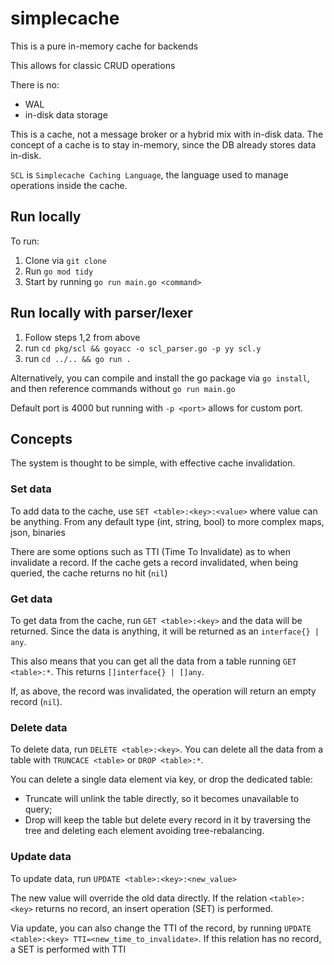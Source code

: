 # simplecache

This is a pure in-memory cache for backends

This allows for classic CRUD operations

There is no:
- WAL
- in-disk data storage

This is a cache, not a message broker or a hybrid mix with in-disk data. The concept of a cache is to stay in-memory, since the DB already stores data in-disk.

`SCL` is `Simplecache Caching Language`, the language used to manage operations inside the cache.

## Run locally

To run:
 1. Clone via `git clone`
 2. Run `go mod tidy`
 3. Start by running `go run main.go <command>`

## Run locally with parser/lexer
 1. Follow steps 1,2 from above
 2. run `cd pkg/scl && goyacc -o scl_parser.go -p yy scl.y`
 3. run `cd ../.. && go run .`

Alternatively, you can compile and install the go package via `go install`, and then reference commands without `go run main.go`

Default port is 4000 but running with `-p <port>` allows for custom port.

## Concepts

The system is thought to be simple, with effective cache invalidation.

### Set data

To add data to the cache, use `SET <table>:<key>:<value>` where value can be anything. From any default type (int, string, bool) to more complex maps, json, binaries

There are some options such as TTI (Time To Invalidate) as to when invalidate a record. If the cache gets a record invalidated, when being queried, the cache returns no hit (`nil`)


### Get data

To get data from the cache, run `GET <table>:<key>` and the data will be returned. Since the data is anything, it will be returned as an `interface{} | any`.

This also means that you can get all the data from a table running `GET <table>:*`. This returns `[]interface{} | []any`.

If, as above, the record was invalidated, the operation will return an empty record (`nil`).


### Delete data
To delete data, run `DELETE <table>:<key>`. You can delete all the data from a table with `TRUNCACE <table>` or `DROP <table>:*`.

You can delete a single data element via key, or drop the dedicated table:
 - Truncate will unlink the table directly, so it becomes unavailable to query;
 - Drop will keep the table but delete every record in it by traversing the tree and deleting each element avoiding tree-rebalancing.


### Update data
To update data, run `UPDATE <table>:<key>:<new_value>`

The new value will override the old data directly. If the relation `<table>:<key>` returns no record, an insert operation (SET) is performed.

Via update, you can also change the TTI of the record, by running `UPDATE <table>:<key> TTI=<new_time_to_invalidate>`. If this relation has no record, a SET is performed with TTI